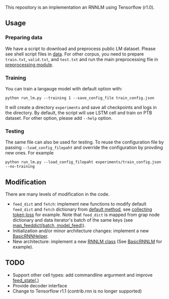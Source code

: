 This repository is an implementation an RNNLM using Tensorflow (r1.0).


## Usage

### Preparing data
We have a script to download and preprocess public LM dataset. Please see shell script files in [data](data/). For other corpus, you need to prepare `train.txt`, `valid.txt`, and `test.txt` and run the main preprocessing file in [preprocessing module](adaptive_lm/preprocess/).

### Training

You can train a langauge model with default option with:

```
python run_lm.py --training 1 --save_config_file train_config.json
```

It will create a directory `experiments` and save all checkpoints and logs in the directory. By default, the script will use LSTM cell and train on PTB dataset. For other option, please add `--help` option.

### Testing

The same file can also be used for testing. To reuse the configuration file by passing `--load_config_filepaht` and override the configuration by provding new ones. For example

```
python run_lm.py --load_config_filepaht experiments/train_config.json --no-training
```

## Modification
There are many levels of modification in the code. 
- `feed_dict` and `fetch`: implement new functions to modify default `feed_dict` and `fetch` dictionary from [default method](adaptive_lm/models/basic_rnnlm.py#L66), see [collecting token loss](run_lm.py#L13) for example. Note that `feed_dict` is mapped from grap node dictionary and data iterator's batch of the same keys (see [map_feeddict(batch, model_feed)](adaptive_lm/utils/run.py#L109)).
- Initialization and/or minor architecture changes: implement a new [BasicRNNHelper](adaptive_lm/models/rnnlm_helper.py#L3).
- New architecture: implement a new [RNNLM class](adaptive_lm/models/rnnlm.py#L7) (See [BasicRNNLM](adaptive_lm/models/basic_rnnlm.py) for example).

## TODO
- Support other cell types: add commandline argurment and improve [feed_state(.)](adaptive_lm/utils/run.py#L103)
- Provide decoder interface
- Change to Tensorflow r1.1 (contrib.rnn is no longer supported)

